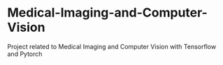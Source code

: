 # Medical-Imaging-and-Computer-Vision
Project related to Medical Imaging and Computer Vision with Tensorflow and Pytorch
